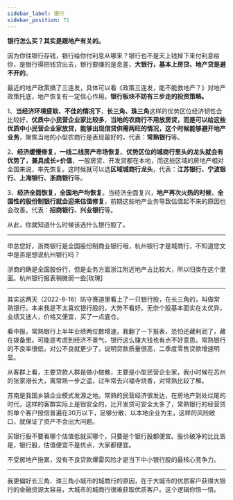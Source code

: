 ```yaml
---
sidebar_label: 银行
sidebar_position: 71
---
```


**银行怎么买？其实是跟地产有关的。**

因为你往银行存钱，银行给你付利息从哪来？银行也不是天上钱掉下来付利息给你，是银行得把钱贷出去，银行要赚的是息差，**大银行，基本上房贷、地产贷是避不开的**。

最近的地产政策搞了三连发，具体可以看《政策三连发，能不能救地产？》对地产政策托底，地产恢复有一定信心作用。**银行板块不妨有三步走的投资策略。**

1、**当经济环境疲软、不佳的情况下**，**长三角、珠三角**这样的优势区位经济韧性会比较好，**优质中小民营企业家比较多**，**当地的农商行不用放房贷，而是可以给这些优质中小民营企业家放贷，能够出现信贷供需两旺的情况，这个时候能够避开地产业务**，聚焦当地的小型农商行是表现最好的，代表：**常熟银行**等。

2、**经济缓慢修复，一线二线房产市场恢复**。**优势区位的城商行里头的龙头就会有优势了，兼具成长+价值**，一般房贷、开发贷都在本地，而这些区域的房地产相对全国来说，率先恢复。这时候就可以选**区域城商行龙头**，代表：**江苏银行、宁波银行、上海银行、浙商银行**等。

3、**经济全面恢复，全国地产均恢复**。当经济全面复兴，**地产再次火热的时候**，**全国性的股份制银行就会迎来估值修复**，前期这些地产业务导致估值起不来的原因也会改善。代表：**招商银行、兴业银行**等。

从此，你就知道什么时候该选什么银行股了。

---

申总您好，浙商银行是全国股份制商业银行哦，杭州银行才是城商行，不知道您文中是否是想说杭州银行吗？

浙商的确是全国股份行，但是业务方面浙江附近地产占比较大，所以归类在这个里面。杭州银行报表稍微弱一些[玫瑰]

---

其实这两天（2022-8-16）防守赛道里看上了一只银行股，在长三角的，叫做常熟银行。本来我是不太喜欢银行股的，大势不看好。无奈个股基本面实在太优异，业绩又迷人，价格又便宜，买了一点底仓。

看中报，常熟银行上半年业绩两位数增速，我翻了一下报表，恐怕还藏利润了，藏在拨备里。可能是考虑到经济不景气，银行这么赚大钱也有点不好意思。常熟银行的不良率很低，对公不良就更少了，说明贷款质量很高，二季度零售贷款增速明显。

从客群上看，主要贷款人群是做小做散，主要是小型民营企业家，我小时候在苏州的张家港长大，离常熟一步之遥，过年常去兴福寺烧香，对常熟比较了解。

苏南是我国乡镇企业模式发源之地。常熟的民营经济很发达，在房地产到处烂尾的时代，这样的客群实际上是很安全的，比开发贷可安全太多了，常熟银行的经营贷的单个客户授信普遍在30万以下，足够分散，以本地企业为主，这样的风险敞口，就保证了资产不会出大问题。

买银行股不要看哪个估值低就买哪个，只要是个银行股都便宜。股价破净的比比皆是，银行股，估值便宜不是优点，大家都便宜。

不受房地产拖累，没有不良贷款爆雷风险才是当下中小银行股的最核心竞争力。

---

我更偏好长三角、珠三角小城市的城商行的原因，在于大城市的优质客户获得大银行的金融资源太容易，大城市的城商行很难获取优质客户。这个逻辑你悟一悟。
